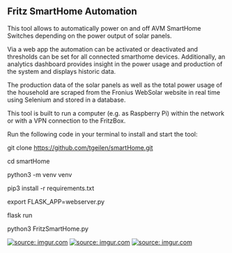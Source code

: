 ## Fritz SmartHome Automation

This tool allows to automatically power on and off AVM SmartHome Switches depending on the power output of solar panels.

Via a web app the automation can be activated or deactivated and thresholds can be set for all connected smarthome devices.
Additionally, an analytics dashboard provides insight in the power usage and production of the system and displays historic data.

The production data of the solar panels as well as the total power usage of the household are scraped from the Fronius WebSolar website in real time using Selenium and stored in a database.

This tool is built to run a computer (e.g. as Raspberry Pi) within the network or with a VPN connection to the FritzBox.

Run the following code in your terminal to install and start the tool:


git clone https://github.com/tgeilen/smartHome.git

cd smartHome 

python3 -m venv venv 

pip3 install -r requirements.txt 

export FLASK_APP=webserver.py 

flask run

python3 FritzSmartHome.py


<a href="https://imgur.com/Kj7ISSG"><img src="https://i.imgur.com/Kj7ISSG.png" title="source: imgur.com" /></a>
<a href="https://imgur.com/Ij5dLTN"><img src="https://i.imgur.com/Ij5dLTN.png" title="source: imgur.com" /></a>
<a href="https://imgur.com/t5yJuyD"><img src="https://i.imgur.com/t5yJuyD.png" title="source: imgur.com" /></a>
